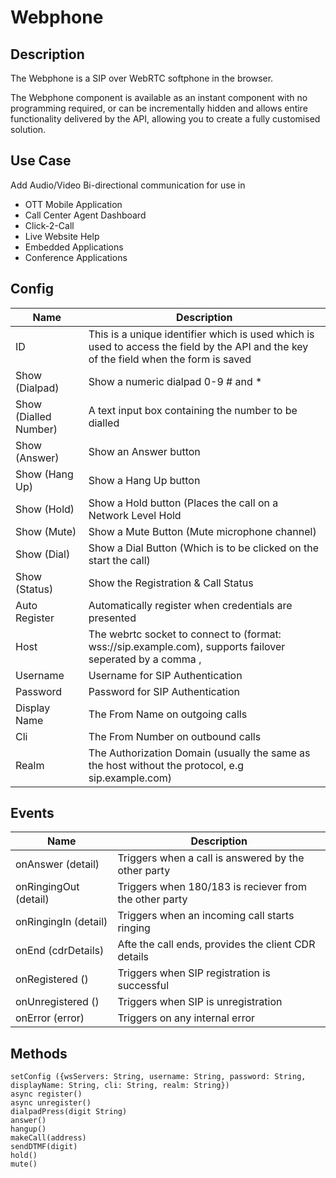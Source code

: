 # Webphone

## Description

The Webphone is a SIP over WebRTC softphone in the browser.

The Webphone component is available as an instant component with no programming required, or can be incrementally hidden and allows entire functionality delivered by the API, allowing you to create a fully customised solution.

## Use Case

Add Audio/Video Bi-directional communication for use in
- OTT Mobile Application
- Call Center Agent Dashboard
- Click-2-Call
- Live Website Help
- Embedded Applications
- Conference Applications

## Config

| Name                  | Description                                                                                                                            |
|-----------------------|----------------------------------------------------------------------------------------------------------------------------------------|
| ID                    | This is a unique identifier which is used which is used to access the field by the API and the key of the field when the form is saved |
| Show (Dialpad)        | Show a numeric dialpad 0-9 # and *                                                                                                     |
| Show (Dialled Number) | A text input box containing the number to be dialled                                                                                   |
| Show (Answer)         | Show an Answer button                                                                                                                  |
| Show (Hang Up)        | Show a Hang Up button                                                                                                                  |
| Show (Hold)           | Show a Hold button (Places the call on a Network Level Hold                                                                            |
| Show (Mute)           | Show a Mute Button (Mute microphone channel)                                                                                           |
| Show (Dial)           | Show a Dial Button (Which is to be clicked on the start the call)                                                                      |
| Show (Status)         | Show the Registration & Call Status                                                                                                    |
| Auto Register         | Automatically register when credentials are presented                                                                                  |
| Host                  | The webrtc socket to connect to (format: wss://sip.example.com), supports failover seperated by a comma ,                              |
| Username              | Username for SIP Authentication                                                                                                        |
| Password              | Password for SIP Authentication                                                                                                        |
| Display Name          | The From Name on outgoing calls                                                                                                        |
| Cli                   | The From Number on outbound calls                                                                                                      |
| Realm                 | The Authorization Domain (usually the same as the host without the protocol, e.g sip.example.com)                                      |

## Events

| Name                   | Description                                               |
|------------------------|-----------------------------------------------------------|
| onAnswer (detail)      | Triggers when a call is answered by the other party       |
| onRingingOut (detail)  | Triggers when 180/183 is reciever from the other party    |
| onRingingIn (detail)   | Triggers when an incoming call starts ringing             |
| onEnd (cdrDetails)     | Afte the call ends, provides the client CDR details       |
| onRegistered ()        | Triggers when SIP registration is successful              |
| onUnregistered ()      | Triggers when SIP is unregistration                       |
| onError (error)        | Triggers on any internal error                            |

## Methods

```
setConfig ({wsServers: String, username: String, password: String, displayName: String, cli: String, realm: String})
async register()
async unregister()
dialpadPress(digit String)
answer()
hangup()
makeCall(address)
sendDTMF(digit)
hold()
mute()
```
